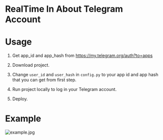 # RealTime In About Telegram Account

# Usage

1. Get app_id and app_hash from https://my.telegram.org/auth?to=apps

2. Download project.

3. Change `user_id` and `user_hash` in `config.py` to your app id and app hash that you can get from first step.

4. Run project locally to log in your Telegram account.

5. Deploy.

# Example

![example.jpg](https://i.imgur.com/GGPD5QK.jpg)
